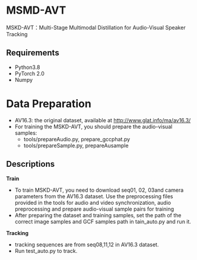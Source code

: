 # MSMD-AVT
MSKD-AVT：Multi-Stage Multimodal Distillation for Audio-Visual Speaker Tracking
## Requirements
+ Python3.8
+ PyTorch 2.0
+ Numpy
# Data Preparation
+ AV16.3: the original dataset, available at http://www.glat.info/ma/av16.3/
+ For training the MSKD-AVT, you should prepare the audio-visual samples:
    + tools/prepareAudio.py, prepare_gccphat.py
    + tools/prepareSample.py, prepareAusample
## Descriptions
**Train**
+ To train MSKD-AVT, you need to download seq01, 02, 03and camera parameters from the AV16.3 dataset. Use the preprocessing files provided in the tools for audio and video synchronization, audio preprocessing and prepare audio-visual sample pairs for training
+ After preparing the dataset and training samples, set the path of the correct image samples and GCF samples path in tain_auto.py and run it.

**Tracking**
+ tracking sequences are from seq08,11,12 in AV16.3 dataset.
+ Run test_auto.py to track.
